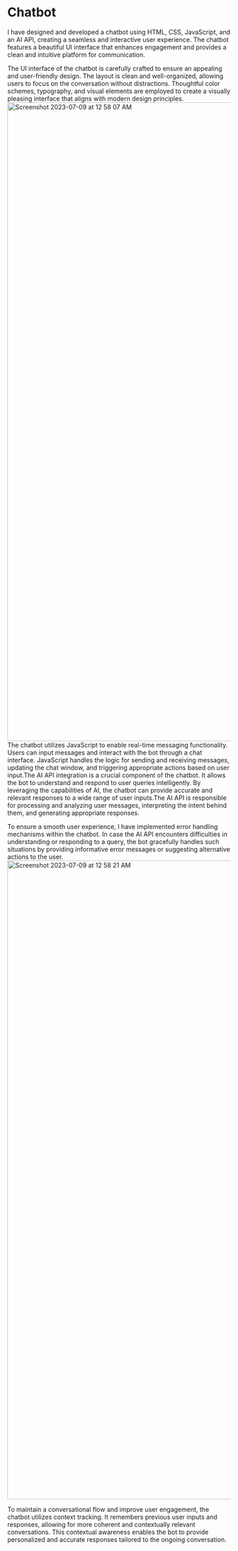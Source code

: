 # Chatbot
I have designed and developed a chatbot using HTML, CSS, JavaScript, and an AI API, creating a seamless and interactive user experience. The chatbot features a beautiful UI interface that enhances engagement and provides a clean and intuitive platform for communication.

The UI interface of the chatbot is carefully crafted to ensure an appealing and user-friendly design. The layout is clean and well-organized, allowing users to focus on the conversation without distractions. Thoughtful color schemes, typography, and visual elements are employed to create a visually pleasing interface that aligns with modern design principles.
<img width="1440" alt="Screenshot 2023-07-09 at 12 58 07 AM" src="https://github.com/rishitagupta-11/Chatbot/assets/98829809/a2220d70-6f93-40e2-86d3-c2b3fd032c41">
The chatbot utilizes JavaScript to enable real-time messaging functionality. Users can input messages and interact with the bot through a chat interface. JavaScript handles the logic for sending and receiving messages, updating the chat window, and triggering appropriate actions based on user input.The AI API integration is a crucial component of the chatbot. It allows the bot to understand and respond to user queries intelligently. By leveraging the capabilities of AI, the chatbot can provide accurate and relevant responses to a wide range of user inputs.The AI API is responsible for processing and analyzing user messages, interpreting the intent behind them, and generating appropriate responses. 


To ensure a smooth user experience, I have implemented error handling mechanisms within the chatbot. In case the AI API encounters difficulties in understanding or responding to a query, the bot gracefully handles such situations by providing informative error messages or suggesting alternative actions to the user.
<img width="1440" alt="Screenshot 2023-07-09 at 12 58 21 AM" src="https://github.com/rishitagupta-11/Chatbot/assets/98829809/a5f8123f-99ce-4079-8ebc-4c8c03810146">

To maintain a conversational flow and improve user engagement, the chatbot utilizes context tracking. It remembers previous user inputs and responses, allowing for more coherent and contextually relevant conversations. This contextual awareness enables the bot to provide personalized and accurate responses tailored to the ongoing conversation.
